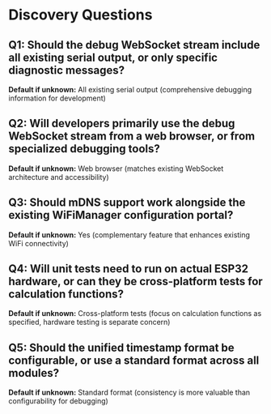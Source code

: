 # Discovery Questions

## Q1: Should the debug WebSocket stream include all existing serial output, or only specific diagnostic messages?
**Default if unknown:** All existing serial output (comprehensive debugging information for development)

## Q2: Will developers primarily use the debug WebSocket stream from a web browser, or from specialized debugging tools?
**Default if unknown:** Web browser (matches existing WebSocket architecture and accessibility)

## Q3: Should mDNS support work alongside the existing WiFiManager configuration portal?
**Default if unknown:** Yes (complementary feature that enhances existing WiFi connectivity)

## Q4: Will unit tests need to run on actual ESP32 hardware, or can they be cross-platform tests for calculation functions?
**Default if unknown:** Cross-platform tests (focus on calculation functions as specified, hardware testing is separate concern)

## Q5: Should the unified timestamp format be configurable, or use a standard format across all modules?
**Default if unknown:** Standard format (consistency is more valuable than configurability for debugging)